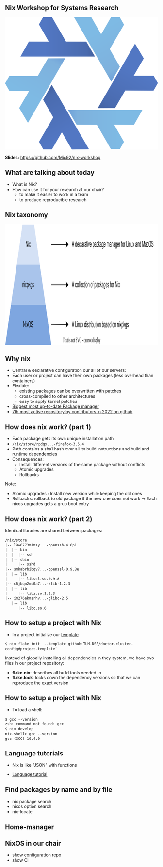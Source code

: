 ## Nix Workshop for Systems Research

<img class="plain" src="nix-snowflake.svg"></img>

**Slides:** https://github.com/Mic92/nix-workshop



## What are talking about today

- What is Nix?
- How can use it for your research at our chair?
  - to make it easier to work in a team
  - to produce reproducible research



## Nix taxonomy

<img class="plain" src="pyramid.drawio.svg" height="400"></img>



## Why nix

- Central & declarative configuration our all of our servers:
- Each user or project can have their own packages (less overhead than containers)
- Flexible: 
  - existing packages can be overwritten with patches 
  - cross-compiled to other architectures
  - easy to apply kernel patches
- [Biggest most up-to-date Package manager](https://repology.org/graph/map_repo_size_fresh.svg)
- [7th most active repository by contributors in 2022 on github](https://octoverse.github.com/2022/state-of-open-source)



## How does nix work? (part 1)

- Each package gets its own unique installation path:
- `/nix/store/rpdqx...-firefox-3.5.4`
- Path contains a sha1 hash over all its build instructions and build and
  runtime dependencies
- Consequences: 
  - Install different versions of the same package without conflicts
  - Atomic upgrades
  - Rollbacks

Note:
  - Atomic upgrades : Install new version while keeping the old ones
  - Rollbacks: rollback to old package if the new one does not work -> Each nixos upgrades gets a grub boot entry



## How does nix work? (part 2)

Identical libraries are shared between packages:

```
/nix/store 
|-- l9w6773m1msy...-openssh-4.6p1
|  |-- bin
|  |  |-- ssh
|  |-- sbin
|     |-- sshd
|-- smkabrbibqv7...-openssl-0.9.8e
|  |-- lib
|     |-- libssl.so.0.9.8
|-- c6jbqm2mc0a7...-zlib-1.2.3
|  |-- lib
|     |-- libz.so.1.2.3
|-- im276akmsrhv...-glibc-2.5
   |-- lib
      |-- libc.so.6
```



## How to setup a project with Nix

- In a project initialize our [template](https://github.com/TUM-DSE/doctor-cluster-config/tree/master/templates)

```
$ nix flake init  --template github:TUM-DSE/doctor-cluster-config#project-template`
```

Instead of globally installing all dependencies in they system, we have two
files in our project repository:

- **flake.nix**: describes all build tools needed to 
- **flake.lock**: locks down the dependency versions so that we can reproduce the exact version



## How to setup a project with Nix

- To load a shell:

```
$ gcc --version
zsh: command not found: gcc
$ nix develop
nix-shell> gcc --version
gcc (GCC) 10.4.0
```



## Language tutorials

- Nix is like "JSON" with functions

- [Language tutorial](https://nix.dev/tutorials/nix-language)



## Find packages by name and by file

- nix package search
- nixos option search
- nix-locate



## Home-manager



## NixOS in our chair

- show configuration repo
- show CI
